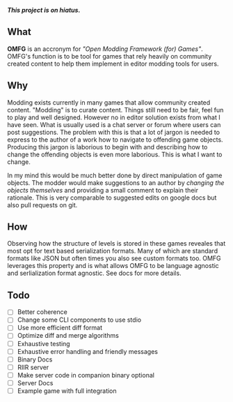 ***This project is on hiatus.***

## What
**OMFG** is an accronym for *"Open Modding Framework (for) Games"*. 
OMFG's function is to be tool for games that rely heavily on community created content to help them implement in editor modding tools for users.

## Why
Modding exists currently in many games that allow community created content. 
"Modding" is to curate content. Things still need to be fair, feel fun to play and well designed. 
However no in editor solution exists from what I have seen. 
What is usually used is a chat server or forum where users can post suggestions. 
The problem with this is that a lot of jargon is needed to express to the author of a work how to navigate to offending game objects. 
Producing this jargon is laborious to begin with and describing how to change the offending objects is even more laborious. 
This is what I want to change.

In my mind this would be much better done by direct manipulation of game objects. 
The modder would make suggestions to an author by *changing the objects themselves* and providing a small comment to explain their rationale. 
This is very comparable to suggested edits on google docs but also pull requests on git. 

## How
Observing how the structure of levels is stored in these games reveales that most opt for text based serialization formats. 
Many of which are standard formats like JSON but often times you also see custom formats too. 
OMFG leverages this property and is what allows OMFG to be language agnostic and serlialization format agnostic. See docs for more details.

## Todo
- [ ] Better coherence
- [ ] Change some CLI components to use stdio
- [ ] Use more efficient diff format
- [ ] Optimize diff and merge algorithms
- [ ] Exhaustive testing
- [ ] Exhaustive error handling and friendly messages
- [ ] Binary Docs
- [ ] RIIR server
- [ ] Make server code in companion binary optional
- [ ] Server Docs
- [ ] Example game with full integration
